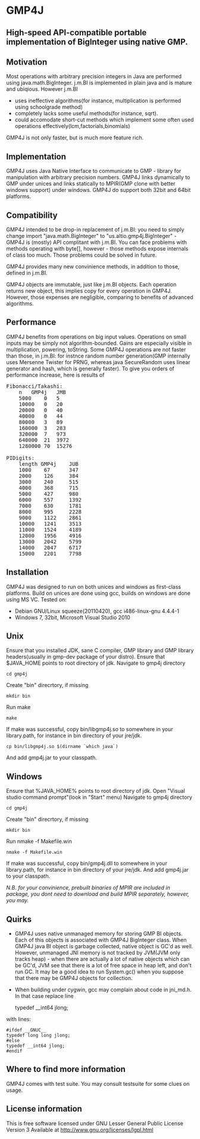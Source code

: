 GMP4J
=====

High-speed API-compatible portable implementation of BigInteger using native GMP.
---------------------------------------------------------------------------------

Motivation
----------

Most operations with arbitrary precision integers in Java are performed using java.math.BigInteger. j.m.BI is implemented in plain java and is mature and ubiqious. However j.m.BI

* uses ineffective algorithms(for instance, multiplication is performed using schoolgrade method) 
* completely lacks some useful methods(for instance, sqrt).
* could accomodate short-cut methods which implement some often used operations effectively(lcm,factorials,binomials)

GMP4J is not only faster, but is much more feature rich. 

Implementation
--------------

GMP4J uses Java Native Interface to communicate to GMP - library for manipulation with arbitrary precision numbers. GMP4J links dynamically to GMP under unices and links statically to MPIR(GMP clone with better windows support) under windows. GMP4J do support both 32bit and 64bit platforms.

Compatibility
-------------
GMP4J intended to be drop-in replacement of j.m.BI: you need to simply change import "java.math.BigInteger" to "us.altio.gmp4j.BigInteger" - GMP4J is (mostly) API complitant with j.m.BI. You can face problems with methods operating with byte[], however - those methods expose internals of class too much. Those problems could be solved in future.

GMP4J provides many new convinience methods, in addition to those, defined in j.m.BI.

GMP4J objects are immutable, just like j.m.BI objects. Each operation returns new object, this implies copy for every operation in GMP4J. However, those expenses are negligible, comparing to benefits of advanced algorithms. 

Performance
-----------
GMP4J benefits from operations on big input values. Operations on small inputs may be simply not algorithm-bounded. Gains are especially visible in multiplication, powering, toString. Some GMP4J operations are not faster than those, in j.m.BI: for instnce random number generation(GMP internally uses Mersenne Twister for PRNG, whereas java SecureRandom uses linear generator and hash, which is generally faster). To give you orders of performance increase, here is results of
<pre>
Fibonacci/Takashi:
	n	GMP4j	JMB
	5000	0	5
	10000	0	20
	20000	0	40
	40000	0	44
	80000	3	89
	160000	3	283
	320000	7	973
	640000	21	3972
	1280000	70	15276

PIDigits:
	length GMP4j	JUB
	1000	67		347
	2000	126		384
	3000	240		515
	4000	368		715
	5000	427		980
	6000	557		1392
	7000	630		1781
	8000	995		2228
	9000	1122	2861
	10000	1241	3513
	11000	1524	4189
	12000	1956	4916
	13000	2042	5799
	14000	2047	6717
	15000	2201	7798
</pre>
Installation
------------
GMP4J was designed to run on both unices and windows as first-class platforms.
Build on unices are done using gcc, builds on windows are done using MS VC.
Tested on: 
* Debian GNU/Linux squeeze(20110420), gcc i486-linux-gnu 4.4.4-1
* Windows 7, 32bit, Microsoft Visual Studio 2010		

Unix
----
Ensure that you installed JDK, sane C compiler, GMP library and GMP library headers(usually in gmp-dev package of your distro). Ensure that $JAVA_HOME points to root directory of jdk.
Navigate to gmp4j directory

	cd gmp4j

Create "bin" direcrtory, if missing

	mkdir bin

Run make

	make

If make was successful, copy bin/libgmp4j.so to somewhere in your library.path, for instance in bin directory of your jre/jdk.

	cp bin/libgmp4j.so $(dirname `which java`)

And add gmp4j.jar to your classpath.

Windows
-----
Ensure that %JAVA_HOME% points to root directory of jdk. Open "Visual studio command prompt"(look in "Start" menu)
Navigate to gmp4j directory

	cd gmp4j

Create "bin" direcrtory, if missing

	mkdir bin

Run nmake -f Makefile.win

	nmake -f Makefile.win

If make was successful, copy bin/gmp4j.dll to somewhere in your library.path, for instance in bin directory of your jre/jdk.
And add gmp4j.jar to your classpath.

_N.B. for your convinience, prebuilt binaries of MPIR are included in package, you dont need to download and build MPIR separately, however, you may._

Quirks
------
* GMP4J uses native unmanaged memory for storing GMP BI objects. Each of this objects is associated with GMP4J BigInteger class. When GMP4J java BI object is garbage collected, native object is GC'd as well. However, unmanaged JNI memory is not tracked by JVM(JVM only tracks heap) - when there are actually a lot of native objects which can be GC'd, JVM see that there is a lot of free space in heap left, and don't run GC. It may be a good idea to run System.gc() when you suppose that there may be GMP4J objects for collection.
* When building under cygwin, gcc may complain about code in jni_md.h. In that case replace line 

	typedef __int64 jlong;

with lines:

	#ifdef __GNUC__
	typedef long long jlong;
	#else
	typedef __int64 jlong;
	#endif

Where to find more information
------------------------------
GMP4J comes with test suite. You may consult testsuite for some clues on usage.


License information
-------------------
This is free software licensed under GNU Lesser General Public License Version 3 Available at http://www.gnu.org/licenses/lgpl.html
